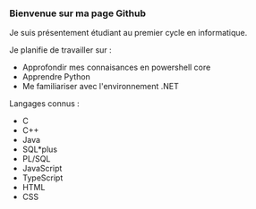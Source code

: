 ### Bienvenue sur ma page Github 

<!--
**RaphaelJ-S/RaphaelJ-S** is a ✨ _special_ ✨ repository because its `README.md` (this file) appears on your GitHub profile.



Here are some ideas to get you started:

- 🔭 I’m currently working on ...
- 🌱 I’m currently learning ...
- 👯 I’m looking to collaborate on ...
- 🤔 I’m looking for help with ...
- 💬 Ask me about ...
- 📫 How to reach me: ...
- 😄 Pronouns: ...
- ⚡ Fun fact: ...
-->

Je suis présentement étudiant au premier cycle en informatique.

Je planifie de travailler sur :

* Approfondir mes connaisances en powershell core
* Apprendre Python
* Me familiariser avec l'environnement .NET

Langages connus :

* C
* C++
* Java
* SQL\*plus
* PL/SQL
* JavaScript
* TypeScript
* HTML
* CSS


